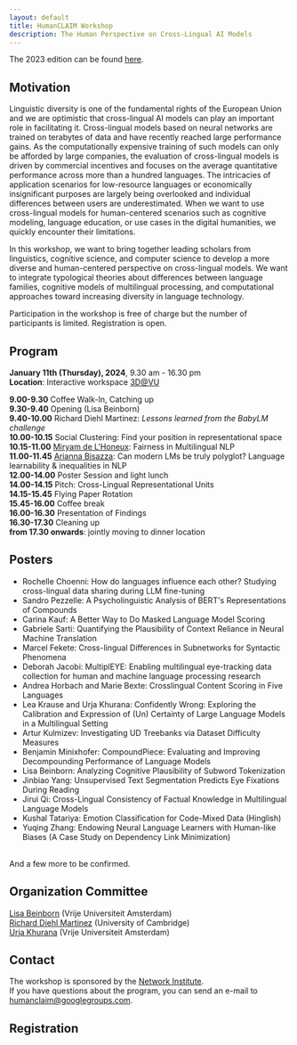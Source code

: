 ```yaml
---
layout: default
title: HumanCLAIM Workshop
description: The Human Perspective on Cross-Lingual AI Models
---
```

The 2023 edition can be found [here](/workshop2023.markdown).

## Motivation

Linguistic diversity is one of the fundamental rights of the European Union and we are optimistic that cross-lingual AI models can play an important role in facilitating it. Cross-lingual models based on neural networks are trained on terabytes of data and have recently reached large performance gains. As the computationally expensive training of such models can only be afforded by large companies, the evaluation of cross-lingual models is driven by commercial incentives and focuses on the average quantitative performance across more than a hundred languages. The intricacies of application scenarios for low-resource languages or economically insignificant purposes are largely being overlooked and individual differences between users are underestimated. When we want to use cross-lingual models for human-centered scenarios such as cognitive modeling, language education, or use cases in the digital humanities, we quickly encounter their limitations. 

In this workshop, we want to bring together leading scholars from linguistics, cognitive science, and computer science to develop a more diverse and human-centered perspective on cross-lingual models.  We want to integrate typological theories about differences between language families, cognitive models of multilingual processing, and computational approaches toward increasing diversity in language technology.

Participation in the workshop is free of charge but the number of participants is limited. 
Registration is open.

## Program

**January 11th (Thursday), 2024**, 9.30 am - 16.30 pm <br>
**Location**: Interactive workspace [3D@VU](https://www.youtube.com/watch?v=Z3E2f56mptw) <br>

**9.00-9.30** Coffee Walk-In, Catching up <br>
**9.30-9.40** Opening (Lisa Beinborn)  <br>
**9.40-10.00** Richard Diehl Martinez: _Lessons learned from the BabyLM challenge_ <br>
**10.00-10.15** Social Clustering: Find your position in representational space <br>
**10.15-11.00** [Miryam de L'Honeux](https://people.cs.kuleuven.be/~miryam.delhoneux/research/): Fairness in Multilingual NLP <br>
**11.00-11.45** [Arianna Bisazza](https://www.cs.rug.nl/~bisazza/): Can modern LMs be truly polyglot? Language learnability & inequalities in NLP <br>
**12.00-14.00** Poster Session and light lunch <br>
**14.00-14.15** Pitch: Cross-Lingual Representational Units <br>
**14.15-15.45** Flying Paper Rotation <br>
**15.45-16.00** Coffee break <br>
**16.00-16.30** Presentation of Findings <br>
**16.30-17.30** Cleaning up <br>
**from 17.30 onwards**: jointly moving to dinner location <be>

## Posters
* Rochelle Choenni: How do languages influence each other? Studying cross-lingual data sharing during LLM fine-tuning <br>
* Sandro Pezzelle: A Psycholinguistic Analysis of BERT's Representations of Compounds <be>
* Carina Kauf: A Better Way to Do Masked Language Model Scoring <br>
* Gabriele Sarti: Quantifying the Plausibility of Context Reliance in Neural Machine Translation <br>
* Marcel Fekete: Cross-lingual Differences in Subnetworks for Syntactic Phenomena <br>
* Deborah Jacobi: MultiplEYE: Enabling multilingual eye-tracking data collection for human and machine language processing research <br>
* Andrea Horbach and Marie Bexte: Crosslingual Content Scoring in Five Languages <br>
* Lea Krause and Urja Khurana: Confidently Wrong: Exploring the Calibration and Expression of (Un) Certainty of Large Language Models in a Multilingual Setting <br>
* Artur Kulmizev: Investigating UD Treebanks via Dataset Difficulty Measures <br>
* Benjamin Minixhofer: CompoundPiece: Evaluating and Improving Decompounding Performance of Language Models <br>
* Lisa Beinborn: Analyzing Cognitive Plausibility of Subword Tokenization <br>
* Jinbiao Yang: Unsupervised Text Segmentation Predicts Eye Fixations During Reading <be>
* Jirui Qi: Cross-Lingual Consistency of Factual Knowledge in Multilingual Language Models <br>
* Kushal Tatariya: Emotion Classification for Code-Mixed Data (Hinglish) <br>
* Yuqing Zhang: Endowing Neural Language Learners with Human-like Biases (A Case Study on Dependency Link Minimization)<br>
<br>
And a few more to be confirmed. 

## Organization Committee
[Lisa Beinborn](https://beinborn.eu/) (Vrije Universiteit Amsterdam) <br>
[Richard Diehl Martinez](https://www.richarddiehlmartinez.com/) (University of Cambridge) <br>
[Urja Khurana](https://urjakh.github.io/) (Vrije Universiteit Amsterdam)

## Contact
The workshop is sponsored by the [Network Institute](https://networkinstitute.org/). <br>
If you have questions about the program, you can send an e-mail to humanclaim@googlegroups.com. 

## Registration 
